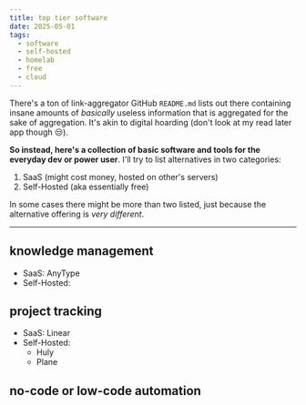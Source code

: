 ```yaml
---
title: top tier software
date: 2025-05-01
tags:
  - software
  - self-hosted
  - homelab
  - free
  - cloud
---
```

There's a ton of link-aggregator GitHub `README.md` lists out there containing insane amounts of *basically* useless information that is aggregated for the sake of aggregation. It's akin to digital hoarding (don't look at my read later app though 😒). 

**So instead, here's a collection of basic software and tools for the everyday dev or power user**. I'll try to list alternatives in two categories: 

1. SaaS (might cost money, hosted on other's servers)
2. Self-Hosted (aka essentially free)

In some cases there might be more than two listed, just because the alternative offering is *very different*.

---

## knowledge management

- SaaS: AnyType 
- Self-Hosted: 

## project tracking

- SaaS: Linear
- Self-Hosted:
	- Huly
	- Plane

## no-code or low-code automation